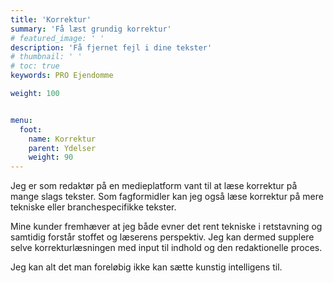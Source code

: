 ```yaml
---
title: 'Korrektur'
summary: 'Få læst grundig korrektur'
# featured_image: ' '
description: 'Få fjernet fejl i dine tekster'
# thumbnail: ' '
# toc: true
keywords: PRO Ejendomme

weight: 100


menu:
  foot:
    name: Korrektur
    parent: Ydelser
    weight: 90
---
```


Jeg er som redaktør på en medieplatform vant til at læse korrektur på mange slags tekster. Som fagformidler kan jeg også læse korrektur på mere tekniske eller branchespecifikke tekster.

Mine kunder fremhæver at jeg både evner det rent tekniske i retstavning og samtidig forstår stoffet og læserens perspektiv. Jeg kan dermed supplere selve korrekturlæsningen med input til indhold og den redaktionelle proces.

Jeg kan alt det man foreløbig ikke kan sætte kunstig intelligens til. 
